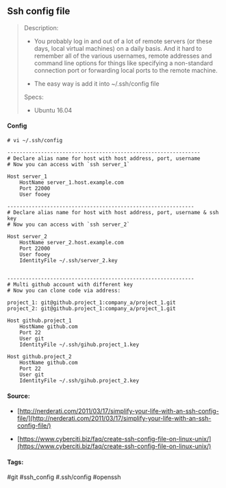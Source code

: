 ## Ssh config file

> Description:
>
> * You probably log in and out of a lot of remote servers \(or these days, local virtual machines\) on a daily basis. And it hard to remember all of the various usernames, remote addresses and command line options for things like specifying a non-standard connection port or forwarding local ports to the remote machine.
>
> * The easy way is add it into ~/.ssh/config file
>
> Specs:
>
> * Ubuntu 16.04

#### Config

```shell
# vi ~/.ssh/config

---------------------------------------------------------------
# Declare alias name for host with host address, port, username
# Now you can access with `ssh server_1`

Host server_1
    HostName server_1.host.example.com
    Port 22000
    User fooey

-------------------------------------------------------------    
# Declare alias name for host with host address, port, username & ssh key
# Now you can access with `ssh server_2`

Host server_2
    HostName server_2.host.example.com
    Port 22000
    User fooey
    IdentityFile ~/.ssh/server_2.key


-------------------------------------------------------------    
# Multi github account with different key
# Now you can clone code via address:

project_1: git@github.project_1:company_a/project_1.git
project_2: git@github.project_1:company_a/project_1.git

Host github.project_1
    HostName github.com
    Port 22
    User git
    IdentityFile ~/.ssh/gihub.project_1.key

Host github.project_2
    HostName github.com
    Port 22
    User git
    IdentityFile ~/.ssh/gihub.project_2.key
```

#### Source:

* [http://nerderati.com/2011/03/17/simplify-your-life-with-an-ssh-config-file/](http://nerderati.com/2011/03/17/simplify-your-life-with-an-ssh-config-file/)

* [https://www.cyberciti.biz/faq/create-ssh-config-file-on-linux-unix/](https://www.cyberciti.biz/faq/create-ssh-config-file-on-linux-unix/)

#### Tags:

\#git \#ssh\_config \#.ssh/config \#openssh

